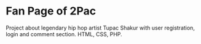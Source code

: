 # Fan Page of 2Pac

Project about legendary hip hop artist Tupac Shakur with user registration, login and comment section. HTML, CSS, PHP.
